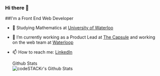### Hi there 👋


##I'm a Front End Web Developer
- 🏫 Studying Mathematics at [University of Waterloo](https://www.uwaterloo.ca/)
- 🔭 I’m currently working as a Product Lead at [The Capsule](https://readthecapsule.com/ref/MF5MLXooTK) and working on the web team at [Waterloop](https://teamwaterloop.ca)
- 📫 How to reach me: [LinkedIn](https://linkedin.com/in/zafinhassan)


  <summary>Github Stats</summary>

  <img align="left" alt="codeSTACKr's Github Stats" src="https://github-readme-stats.codestackr.vercel.app/api?username=codeSTACKr&show_icons=true&hide_border=true" />

